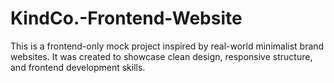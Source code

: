 # KindCo.-Frontend-Website
This is a frontend-only mock project inspired by real-world minimalist brand websites. It was created to showcase clean design, responsive structure, and frontend development skills.

